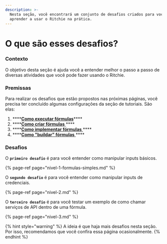 ```yaml
---
description: >-
  Nesta seção, você encontrará um conjunto de desafios criados para você
  aprender a usar o Ritchie na prática.
---
```


# O que são esses desafios?

### Contexto

O objetivo desta seção é ajuda você a entender melhor o passo a passo de diversas atividades que você pode fazer usando o Ritchie. 

### Premissas

Para realizar os desafios que estão propostos nas próximas páginas, você precisa ter concluído algumas configurações da seção de tutoriais. São elas: 

1. \*\*\*\*[**Como executar fórmulas**](../tutoriais/commands/)\*\*\*\*
2. \*\*\*\*[**Como criar fórmulas** ](../tutoriais/como-criar-formulas.md)\*\*\*\*
3. \*\*\*\*[**Como implementar fórmulas** ](../tutoriais/como-implementar-uma-formula.md)\*\*\*\*
4. \*\*\*\*[**Como "buildar" fórmulas** ](../tutoriais/build-a-formula.md)\*\*\*\*

### Desafios

O **`primeiro desafio`** é para você entender como manipular inputs básicos. 

{% page-ref page="nivel-1-formulas-simples.md" %}

O **`segundo desafio`** é para você entender como manipular inputs de credenciais. 

{% page-ref page="nivel-2.md" %}

O **`terceiro desafio`** é para você testar um exemplo de como chamar serviços de API dentro de uma fórmula.

{% page-ref page="nivel-3.md" %}



{% hint style="warning" %}
A ideia é que haja mais desafios nesta seção. Por isso, recomendamos que você confira essa página ocasionalmente. 
{% endhint %}

